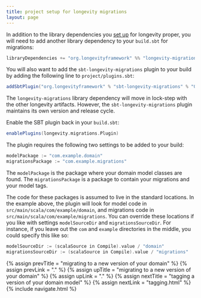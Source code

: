 ```yaml
---
title: project setup for longevity migrations
layout: page
---
```


In addition to the library dependencies you [set up](../prelims/project-setup.html) for longevity
proper, you will need to add another library dependency to your `build.sbt` for migrations:

```scala
libraryDependencies += "org.longevityframework" %% "longevity-migrations" % "0.26.0"
```

You will also want to add the `sbt-longevity-migrations` plugin to your build by adding the
following line to `project/plugins.sbt`:

```scala
addSbtPlugin("org.longevityframework" % "sbt-longevity-migrations" % "0.1.0")
```

The `longevity-migrations` library dependency will move in lock-step with the other longevity
artifacts. However, the `sbt-longevity-migrations` plugin maintains its own version and release
cycle.

Enable the SBT plugin back in your `build.sbt`:

```scala
enablePlugins(longevity.migrations.Plugin)
```

The plugin requires the following two settings to be added to your build:

```scala
modelPackage := "com.example.domain"
migrationsPackage := "com.example.migrations"
```

The `modelPackage` is the package where your domain model classes are found. The `migrationsPackage`
is a package to contain your migrations and your model tags.

The code for these packages is assumed to live in the standard locations. In the example above,
the plugin will look for model code in `src/main/scala/com/example/domain`, and migrations code in
`src/main/scala/com/example/migrations`. You can override these locations if you like with settings
`modelSourceDir` and `migrationsSourceDir`. For instance, if you leave out the `com` and `example`
directories in the middle, you could specify this like so:

```scala
modelSourceDir := (scalaSource in Compile).value / "domain"
migrationsSourceDir := (scalaSource in Compile).value / "migrations"
```

{% assign prevTitle = "migrating to a new version of your domain" %}
{% assign prevLink  = "." %}
{% assign upTitle   = "migrating to a new version of your domain" %}
{% assign upLink    = "." %}
{% assign nextTitle = "tagging a version of your domain model" %}
{% assign nextLink  = "tagging.html" %}
{% include navigate.html %}
